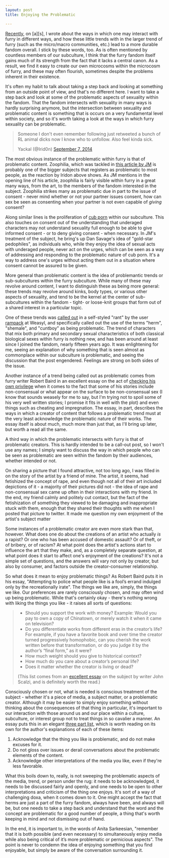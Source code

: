 ```yaml
---
layout: post
title: Enjoying the Problematic

---
```


<a
href="http://adjectivespecies.com/2014/06/25/trends-within-trends/">Recently</a>,
on \[a\]\[s\], I wrote about the ways in which one may interact with furry in
different ways, and how these little trends with in the larger trend of furry
(such as the micro/macro communities, etc.) lead to a more durable fandom
overall.  I stick by these words, too.  As is often mentioned by countless
members of our subculture, I think that the furry fandom itself gains much of
its strength from the fact that it lacks a central canon.  As a result, we find
it easy to create our own microcosms within the microcosm of furry, and these
may often flourish, sometimes despite the problems inherent in their existence.

It's often my habit to talk about taking a step back and looking at something
from an outside point of view, and that's no different here.  I want to take a
step back and look at some of the problematic aspects of sexuality within the
fandom.  That the fandom intersects with sexuality in many ways is hardly
surprising anymore, but the intersection between sexuality and problematic
content is something that is occurs on a very fundamental level within society,
and so it's worth taking a look at the ways in which furry sexuality can be
problematic.<!--more-->

> Someone I don't even remember following just retweeted a bunch of RL animal
> dicks now I know who to unfollow. Also feel kinda sick.
>
> Yackal (@Irid0n) <a href="https://twitter.com/Irid0n/status/508649770899238913">September 7, 2014</a>

The most obvious instance of the problematic within furry is that of
problematic content.  Zoophilia, which was tackled in <a
href="http://adjectivespecies.com/2013/01/14/why-zoophilia-is-a-furry-issue/">this
article by JM</a> is probably one of the bigger subjects that registers as
problematic to most people, as the reaction by Iridon above shows.  As JM
mentions in the opening line of his article, zoophilia is fairly visible within
furry in a great many ways, from the art, to the members of the fandom
interested in the subject.  Zoophilia strikes many as problematic due in part
to the issue of consent - never mind whether or not your partner issues
consent, how can sex be seen as consenting when your partner is not even
capable of *giving* consent?

Along similar lines is the proliferation of <a
href="http://adjectivespecies.com/2012/07/16/in-defence-of-cub-porn/">cub
porn</a> within our subculture.  This also touches on consent out of the
understanding that underaged characters may not understand sexuality full
enough to be able to give informed consent - or to deny giving consent - when
necessary.  In JM's treatment of the subject, he bring's up Dan Savage's idea
of "gold-star pedophiles", as individuals who, while they enjoy the idea of
sexual acts with underaged people, never act on the urges, which can be seen as
a way of addressing and responding to the problematic nature of cub porn.  It's
a way to address one's urges without acting them out in a situation where
consent cannot be assured to be given.

More general than problematic content is the idea of problemantic trends or
sub-subcultures within the furry subculture.  While many of these may revolve
around content, I want to distinguish these as being more general: these trends
may revolve around kinks, body types, or various other aspects of sexuality,
and tend to be the kernel at the center of sub-subcultures within the fandom -
tight- or loose-knit groups that form out of a shared interest in a particular
topic.

One of these trends was <a
href="https://www.weasyl.com/journal/61156/rant-stop-using-herm-shemale-cuntboy-for-your-porn">called
out</a> in a self-styled "rant" by the user <a
href="https://www.weasyl.com/~rampack">rampack</a> at Weasyl, and specifically
called out the use of the terms "herm", "shemale", and "cuntboy" as being
problematic.  The trend of characters that mix both primary and secondary
sexual characteristics of both classical biological sexes within furry is
nothing new, and has been around at least since I joined the fandom, nearly
fifteen years ago.  It was enlightening for me, seeing an explanation of why
something that is seen almost as commonplace within our subculture is
problematic, and seeing the discussion that the post engendered.  Feelings are
strong on both sides of the issue.

Another instance of a trend being called out as problematic comes from furry
writer Robert Baird in an excellent essay on the act of <a
href="http://notwithabang.com/post/96879328026/rob-checks-his-privilege">checking
his own privilege</a> when it comes to the fact that some of his stories
include non-consensual or what appear on the surface to be non-consensual sex
(I know that sounds weasely for me to say, but I'm trying not to spoil some of
his very well written stories; I promise it fits in well with the plot) and
even things such as cheating and impregnation.  The essay, in part, describes
the ways in which a creator of content that follows a problematic trend must at
the very least acknowledge the problematic nature of their works.   The essay
itself is about much, much more than just that, as I'll bring up later, but
worth a read all the same.

A third way in which the problematic intersects with furry is that of
problematic creators.  This is hardly intended to be a call-out post, so I
won't use any names; I simply want to discuss the way in which people who can
be seen as problematic are seen within the fandom by their audiences, whether
intended or not.

On sharing a picture that I found attractive, not too long ago, I was filled in
on the story of the artist by a friend of mine.  The artist, it seems, had
fetishized the concept of rape, and even though not all of their art included
depictions of it - a majority of their pictures did not - the idea of rape and
non-consensual sex came up often in their interactions with my friend.  In the
end, my friend calmly and politely cut contact, but the fact of the
fetishization of something they viewed to be damaging and inappropriate stuck
with them, enough that they shared their thoughts with me when I posted that
picture to twitter.  It made me question my own enjoyment of the artist's
subject matter

Some instances of a problematic creator are even more stark than that, however.
What does one do about the creations of an artist who actually <em>is</em> a
rapist?  Or one who has been accused of domestic assault?  Or of theft, or of
bribery, or of racism?  At what point does the artist's actions start to
influence the art that they make, and, as a completely separate question, at
what point does it start to affect one's enjoyment of the creations?  It's not
a simple set of questions, and the answers will vary not only by creator, but
also by consumer, and factors outside the creator-consumer relationship.

So what does it mean to enjoy problematic things?  As Robert Baird puts it in
his essay, "Attempting to police what people like is a fool’s errand indulged
only by the recreationally irate".  The things we like are, simply, the things
we like.  Our preferences are rarely consciously chosen, and may often wind up
being problematic.  While that's certainly okay - there's nothing wrong with
liking the things you like - it raises all sorts of questions:

> * Should you support the work with money? Example: Would you pay to own a
>   copy of Chinatown, or merely watch it when it came on television?
> * Do you differentiate works from different eras in the creator’s life? For
>   example, if you have a favorite book and over time the creator turned
>   progressively homophobic, can you cherish the work written before that
>   transformation, or do you judge it by the author’s “final form,” as it were?
> * How much weight should you give to historical context?
> * How much do you care about a creator’s personal life?
> * Does it matter whether the creator is living or dead?
> 
> (This list comes from an <a href="http://whatever.scalzi.com/2014/03/19/reader-request-week-2014-6-enjoying-problematic-things/">excellent essay</a> on the subject by writer John Scalzi, and is definitely worth the read.)

Consciously chosen or not, what is needed is conscious treatment of the subject -
whether it's a piece of media, a subject matter, or a problematic creator.
Although it may be easier to simply enjoy something without thinking about the
consequences of that thing in particular, it's important to our interaction
with those around us and our place within a culture, subculture, or interest
group not to treat things in so cavalier a manner.  An essay puts this in an
elegant <a
href="http://www.socialjusticeleague.net/2011/09/how-to-be-a-fan-of-problematic-things/">three
part list</a>, which is worth reading on its own for the author's explanations
of each of these items:

1. Acknowledge that the thing you like is problematic, and do not make excuses
   for it.
2. Do not gloss over issues or derail conversations about the problematic
   elements of the content.
3. Acknowledge other interpretations of the media you like, even if they're
   less favorable.

What this boils down to, really, is not sweeping the problematic aspects of the
media, trend, or person under the rug: it needs to be acknowledged, it needs to
be discussed fairly and openly, and one needs to be open to other
interpretations and criticism of the thing one enjoys.  It's sort of a way of
challenging doxa, when it comes down to it.  One might accept the fact that
herms are just a part of the furry fandom, always have been, and always will
be, but one needs to take a step back and understand that the word and the
concept are problematic for a good number of people, a thing that's worth
keeping in mind and not dismissing out of hand.

In the end, it is important to, in the words of Anita Sarkeesian, "remember
that it is both possible (and even necessary) to simultaneously enjoy media
while also being critical of it’s more problematic or pernicious aspects".  The
point is never to condemn the idea of enjoying something that you find
enjoyable, but simply be aware of the conversation surrounding it.

